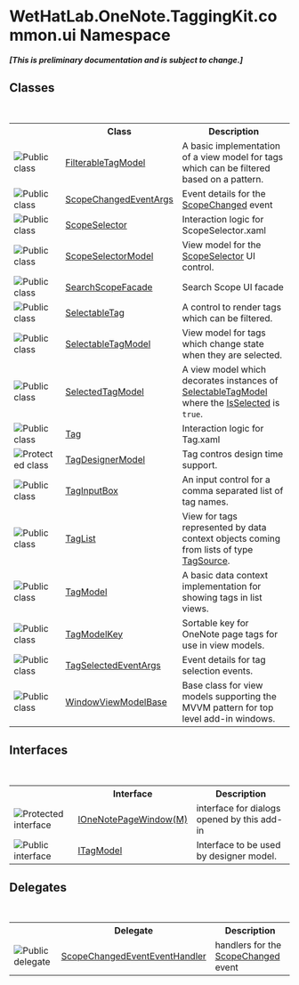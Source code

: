# WetHatLab.OneNote.TaggingKit.common.ui Namespace
 _**\[This is preliminary documentation and is subject to change.\]**_

## Classes
&nbsp;<table><tr><th></th><th>Class</th><th>Description</th></tr><tr><td>![Public class](media/pubclass.gif "Public class")</td><td><a href="ff6915ee-46c5-1c9e-7b33-f1a306ce968d.md">FilterableTagModel</a></td><td>
A basic implementation of a view model for tags which can be filtered based on a pattern.</td></tr><tr><td>![Public class](media/pubclass.gif "Public class")</td><td><a href="0ed6b2b0-d167-21b2-6d58-93d82ec7037b.md">ScopeChangedEventArgs</a></td><td>
Event details for the <a href="94a2ec80-0b18-6e4b-ad7f-2b7075f91de3.md">ScopeChanged</a> event</td></tr><tr><td>![Public class](media/pubclass.gif "Public class")</td><td><a href="52a2d8d2-55e2-9027-0a99-647fce31cb61.md">ScopeSelector</a></td><td>
Interaction logic for ScopeSelector.xaml</td></tr><tr><td>![Public class](media/pubclass.gif "Public class")</td><td><a href="d90f84ae-94ee-8317-7f04-e9115a7ff7d8.md">ScopeSelectorModel</a></td><td>
View model for the <a href="52a2d8d2-55e2-9027-0a99-647fce31cb61.md">ScopeSelector</a> UI control.</td></tr><tr><td>![Public class](media/pubclass.gif "Public class")</td><td><a href="57a56b2b-da79-0ede-fe0f-b91d1640cc22.md">SearchScopeFacade</a></td><td>
Search Scope UI facade</td></tr><tr><td>![Public class](media/pubclass.gif "Public class")</td><td><a href="ae5e04cf-7955-2554-742c-22c31a4ebe47.md">SelectableTag</a></td><td>
A control to render tags which can be filtered.</td></tr><tr><td>![Public class](media/pubclass.gif "Public class")</td><td><a href="760841c9-4ced-ee7a-9a73-f1ba063f47e7.md">SelectableTagModel</a></td><td>
View model for tags which change state when they are selected.</td></tr><tr><td>![Public class](media/pubclass.gif "Public class")</td><td><a href="85c9b9b9-bb23-33cf-cd55-93e9d288ea45.md">SelectedTagModel</a></td><td>
A view model which decorates instances of <a href="760841c9-4ced-ee7a-9a73-f1ba063f47e7.md">SelectableTagModel</a> where the <a href="e3c858bf-127a-e68a-8bb7-6abe110b1125.md">IsSelected</a> is `true`.</td></tr><tr><td>![Public class](media/pubclass.gif "Public class")</td><td><a href="ccad44e0-dbf5-fa4d-f494-ab321df93f82.md">Tag</a></td><td>
Interaction logic for Tag.xaml</td></tr><tr><td>![Protected class](media/protclass.gif "Protected class")</td><td><a href="7a9aa299-83bc-0ae8-da02-8f46cef67e13.md">TagDesignerModel</a></td><td>
Tag contros design time support.</td></tr><tr><td>![Public class](media/pubclass.gif "Public class")</td><td><a href="8c43e75b-07b3-f855-ea15-72dde6bb8e11.md">TagInputBox</a></td><td>
An input control for a comma separated list of tag names.</td></tr><tr><td>![Public class](media/pubclass.gif "Public class")</td><td><a href="33154b64-6d0a-fae4-e6a0-cc3db0ac070c.md">TagList</a></td><td>
View for tags represented by data context objects coming from lists of type <a href="90b0d3b2-1444-dbe4-39fc-28b122405732.md">TagSource</a>.</td></tr><tr><td>![Public class](media/pubclass.gif "Public class")</td><td><a href="c74fe645-91b2-831c-6869-763addf746aa.md">TagModel</a></td><td>
A basic data context implementation for showing tags in list views.</td></tr><tr><td>![Public class](media/pubclass.gif "Public class")</td><td><a href="3f27eb3e-174d-da80-683c-25f58841f408.md">TagModelKey</a></td><td>
Sortable key for OneNote page tags for use in view models.</td></tr><tr><td>![Public class](media/pubclass.gif "Public class")</td><td><a href="766329f8-e4b6-8124-92c3-0a9a82fee811.md">TagSelectedEventArgs</a></td><td>
Event details for tag selection events.</td></tr><tr><td>![Public class](media/pubclass.gif "Public class")</td><td><a href="874446c0-97b5-9b14-77fa-860013f5467d.md">WindowViewModelBase</a></td><td>
Base class for view models supporting the MVVM pattern for top level add-in windows.</td></tr></table>

## Interfaces
&nbsp;<table><tr><th></th><th>Interface</th><th>Description</th></tr><tr><td>![Protected interface](media/protinterface.gif "Protected interface")</td><td><a href="03ddb89a-4153-4a23-e8e1-456e3a9cff57.md">IOneNotePageWindow(M)</a></td><td>
interface for dialogs opened by this add-in</td></tr><tr><td>![Public interface](media/pubinterface.gif "Public interface")</td><td><a href="4379db15-a23d-a911-021b-20b55dca9ef2.md">ITagModel</a></td><td>
Interface to be used by designer model.</td></tr></table>

## Delegates
&nbsp;<table><tr><th></th><th>Delegate</th><th>Description</th></tr><tr><td>![Public delegate](media/pubdelegate.gif "Public delegate")</td><td><a href="2268d3a3-16ea-c6de-e1c1-afefe9744fd4.md">ScopeChangedEventEventHandler</a></td><td>
handlers for the <a href="94a2ec80-0b18-6e4b-ad7f-2b7075f91de3.md">ScopeChanged</a> event</td></tr></table>&nbsp;
